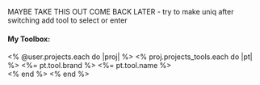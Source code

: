 MAYBE TAKE THIS OUT COME BACK LATER - try to make uniq after switching add tool to select or enter
<h4>My Toolbox: </h4>
<% @user.projects.each do |proj| %>
    <% proj.projects_tools.each do |pt| %>
        <%= pt.tool.brand %> <%= pt.tool.name %><br>
    <% end %>
<% end %>
